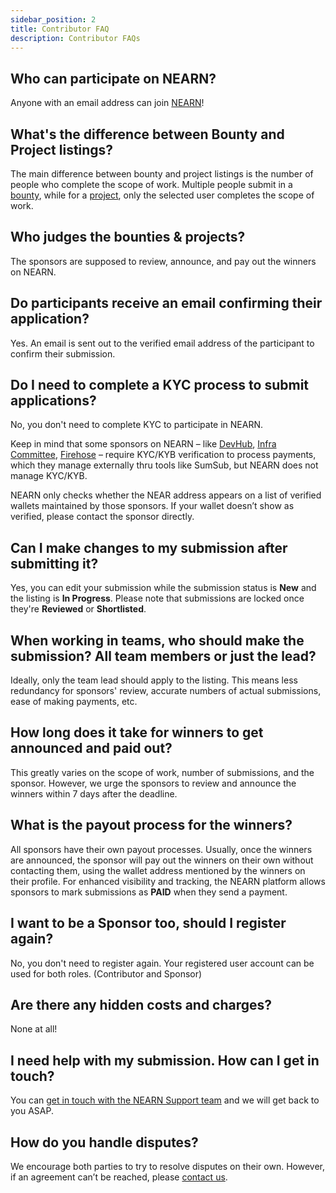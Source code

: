 ```yaml
---
sidebar_position: 2
title: Contributor FAQ
description: Contributor FAQs
---
```


## Who can participate on NEARN?
    
Anyone with an email address can join [NEARN](https://nearn.io)!

## What's the difference between Bounty and Project listings?
    
The main difference between bounty and project listings is the number of people who complete the scope of work. Multiple people submit in a [bounty](opportunities.md#bounties), while for a [project](opportunities.md#projects), only the selected user completes the scope of work.

## Who judges the bounties & projects?

The sponsors are supposed to review, announce, and pay out the winners on NEARN.

## Do participants receive an email confirming their application?
  
Yes. An email is sent out to the verified email address of the participant to confirm their submission.

## Do I need to complete a KYC process to submit applications?

No, you don't need to complete KYC to participate in NEARN.

Keep in mind that some sponsors on NEARN – like [DevHub](https://nearn.io/devhub/), [Infra Committee](https://nearn.io/infra-committee/), [Firehose](https://nearn.io/firehose/) – require KYC/KYB verification to process payments, which they manage externally thru tools like SumSub, but NEARN does not manage KYC/KYB.

NEARN only checks whether the NEAR address appears on a list of verified wallets maintained by those sponsors. If your wallet doesn’t show as verified, please contact the sponsor directly.

## Can I make changes to my submission after submitting it?
    
Yes, you can edit your submission while the submission status is **New** and the listing is **In Progress**. Please note that submissions are locked once they're **Reviewed** or **Shortlisted**.

## When working in teams, who should make the submission? All team members or just the lead?
    
Ideally, only the team lead should apply to the listing. This means less redundancy for sponsors' review, accurate numbers of actual submissions, ease of making payments, etc.

## How long does it take for winners to get announced and paid out?
    
This greatly varies on the scope of work, number of submissions, and the sponsor. However, we urge the sponsors to review and announce the winners within 7 days after the deadline.
    
## What is the payout process for the winners?
    
All sponsors have their own payout processes. Usually, once the winners are announced, the sponsor will pay out the winners on their own without contacting them, using the wallet address mentioned by the winners on their profile. For enhanced visibility and tracking, the NEARN platform allows sponsors to mark submissions as **PAID** when they send a payment.

## I want to be a Sponsor too, should I register again?

No, you don't need to register again. Your registered user account can be used for both roles. (Contributor and Sponsor)

## Are there any hidden costs and charges?

None at all!

## I need help with my submission. How can I get in touch?

You can [get in touch with the NEARN Support team](support.md) and we will get back to you ASAP.

## How do you handle disputes?
    
We encourage both parties to try to resolve disputes on their own. However, if an agreement can’t be reached, please [contact us](support.md).
